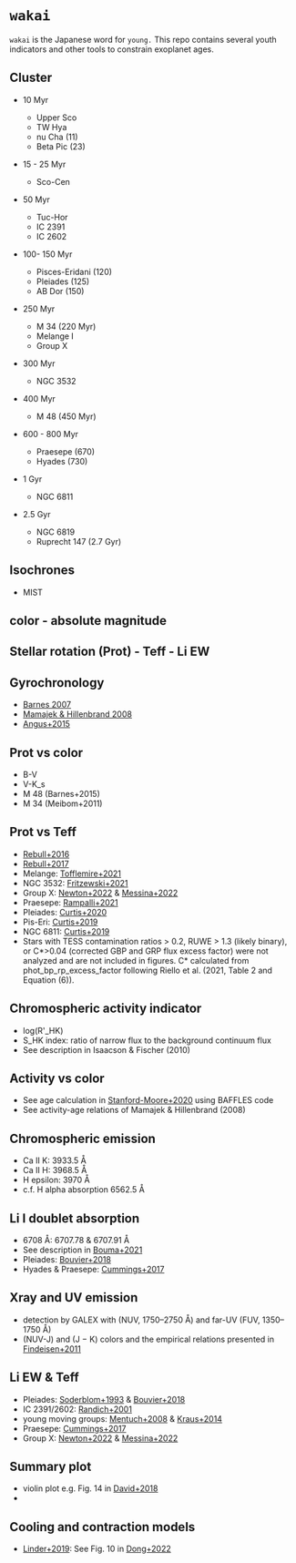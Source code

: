 # `wakai`
`wakai` is the Japanese word for `young.` This repo contains several youth indicators and other tools to constrain exoplanet ages.

## Cluster
* 10 Myr
  - Upper Sco
  - TW Hya
  - nu Cha (11)
  - Beta Pic (23)

* 15 - 25 Myr
  - Sco-Cen

* 50 Myr
  - Tuc-Hor
  - IC 2391
  - IC 2602

* 100- 150 Myr
  - Pisces-Eridani (120)
  - Pleiades (125)
  - AB Dor (150)

* 250 Myr
  - M 34 (220 Myr)
  - Melange I
  - Group X

* 300 Myr
  - NGC 3532 

* 400 Myr
  - M 48 (450 Myr)

* 600 - 800 Myr
  - Praesepe (670)
  - Hyades (730)

* 1 Gyr
  - NGC 6811

* 2.5 Gyr
  - NGC 6819
  - Ruprecht 147 (2.7 Gyr)

## Isochrones
* MIST

## color - absolute magnitude

## Stellar rotation (Prot) - Teff - Li EW

## Gyrochronology
* [Barnes 2007]()
* [Mamajek & Hillenbrand 2008]()
* [Angus+2015]()

## Prot vs color
* B-V
* V-K_s
* M 48 (Barnes+2015)
* M 34 (Meibom+2011)
## Prot vs Teff
* [Rebull+2016]()
* [Rebull+2017]()
* Melange: [Tofflemire+2021]()
* NGC 3532: [Fritzewski+2021](https://vizier.cds.unistra.fr/viz-bin/VizieR?-source=J/A+A/652/A60)
* Group X: [Newton+2022]() & [Messina+2022]()
* Praesepe: [Rampalli+2021]()
* Pleiades: [Curtis+2020]()
* Pis-Eri: [Curtis+2019](https://vizier.cds.unistra.fr/viz-bin/VizieR?-source=J/AJ/158/77)
* NGC 6811: [Curtis+2019](https://vizier.cds.unistra.fr/viz-bin/VizieR?-source=J/ApJ/879/49)
* Stars with TESS contamination ratios > 0.2, RUWE > 1.3 (likely binary), or C*>0.04 (corrected GBP and GRP flux excess factor) were not analyzed and are not included in figures. C* calculated from phot_bp_rp_excess_factor following Riello et al. (2021, Table 2 and Equation (6)).

## Chromospheric activity indicator
* log(R'_HK)
* S_HK index: ratio of narrow flux to the background continuum flux
* See description in Isaacson & Fischer (2010)

## Activity vs color
* See age calculation in [Stanford-Moore+2020]() using BAFFLES code
* See activity-age relations of Mamajek & Hillenbrand (2008)

## Chromospheric emission
* Ca II K: 3933.5 Å 
* Ca II H: 3968.5 Å
* H epsilon: 3970 Å
* c.f. H alpha absorption 6562.5 Å

## Li I doublet absorption
* 6708 Å: 6707.78 & 6707.91 Å
* See description in [Bouma+2021]()
* Pleiades: [Bouvier+2018](https://vizier.cds.unistra.fr/viz-bin/VizieR?-source=J/A+A/613/A63)
* Hyades & Praesepe: [Cummings+2017](https://vizier.cfa.harvard.edu/viz-bin/VizieR?-source=J/AJ/153/128)

## Xray and UV emission
* detection by GALEX with (NUV, 1750–2750 Å) and far-UV (FUV, 1350–1750 Å)
* (NUV-J) and (J − K) colors and the empirical relations presented in [Findeisen+2011]()

## Li EW & Teff
* Pleiades: [Soderblom+1993]() & [Bouvier+2018]()
* IC 2391/2602: [Randich+2001]()
* young moving groups: [Mentuch+2008]() & [Kraus+2014]() 
* Praesepe: [Cummings+2017]()
* Group X: [Newton+2022]() & [Messina+2022]()

## Summary plot
* violin plot e.g. Fig. 14 in [David+2018]()
* 

## Cooling and contraction models
* [Linder+2019](): See Fig. 10 in [Dong+2022](https://ui.adsabs.harvard.edu/abs/2022ApJ...926L...7D/abstract)